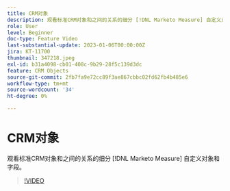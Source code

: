 ```yaml
---
title: CRM对象
description: 观看标准CRM对象和之间的关系的细分 [!DNL Marketo Measure] 自定义对象和字段。
role: User
level: Beginner
doc-type: Feature Video
last-substantial-update: 2023-01-06T00:00:00Z
jira: KT-11700
thumbnail: 347218.jpeg
exl-id: b31a4098-cb01-408c-9b29-28f5c139d3dc
feature: CRM Objects
source-git-commit: 2fb7fa9e72cc89f3ae867cbbc02fd62fb4b485e6
workflow-type: tm+mt
source-wordcount: '34'
ht-degree: 0%

---
```


# CRM对象

观看标准CRM对象和之间的关系的细分 [!DNL Marketo Measure] 自定义对象和字段。

>[!VIDEO](https://video.tv.adobe.com/v/347218/?quality=12&learn=on)
